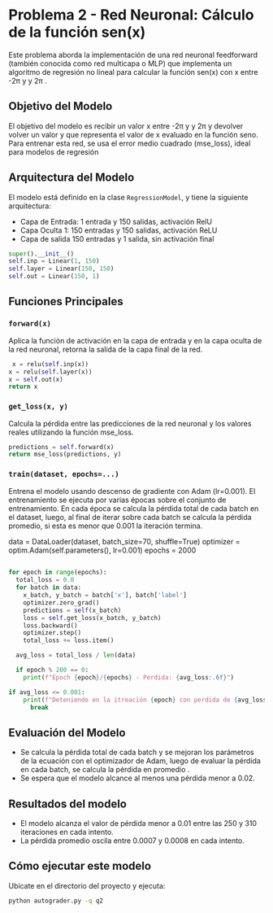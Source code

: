 # Problema 2 - Red Neuronal: Cálculo de la función sen(x)

Este problema aborda la implementación de una red neuronal feedforward (también conocida como red multicapa o MLP) que implementa un algoritmo de regresión no lineal para calcular la función sen(x) con x entre -2π y y 2π .

## Objetivo del Modelo

El objetivo del modelo es recibir un valor x entre -2π y y 2π  y devolver volver un valor y que representa el valor de x evaluado en la función seno. Para entrenar esta red, se usa el error medio cuadrado (mse_loss), ideal para modelos de regresión

## Arquitectura del Modelo

El modelo está definido en la clase `RegressionModel`, y tiene la siguiente arquitectura:

- Capa de Entrada: 1 entrada y 150 salidas, activación RelU
- Capa Oculta 1: 150 entradas y 150 salidas, activación ReLU
- Capa de salida 150 entradas y 1 salida, sin activación final

```python
super().__init__()
self.inp = Linear(1, 150)
self.layer = Linear(150, 150)
self.out = Linear(150, 1)
```

## Funciones Principales

### `forward(x)`

Aplica la función de activación en la capa de entrada y en la capa oculta de la red neuronal, retorna la salida de la capa final de la red.

```python
 x = relu(self.inp(x))  
x = relu(self.layer(x))
x = self.out(x) 
return x
```

### `get_loss(x, y)`

Calcula la pérdida entre las predicciones de la red neuronal y los valores reales utilizando la función mse_loss.

```python
predictions = self.forward(x)
return mse_loss(predictions, y)
```

### `train(dataset, epochs=...)`

Entrena el modelo usando descenso de gradiente con Adam (lr=0.001). El entrenamiento se ejecuta por varias épocas sobre el conjunto de entrenamiento. En cada época se calcula la pérdida total de cada batch en el dataset, luego, al final de iterar sobre cada batch se calcula la pérdida promedio, si esta es menor que 0.001 la iteración termina.

data = DataLoader(dataset, batch_size=70, shuffle=True)
        optimizer = optim.Adam(self.parameters(), lr=0.001)
        epochs = 2000

```python
        
for epoch in range(epochs):
  total_loss = 0.0
  for batch in data:
    x_batch, y_batch = batch['x'], batch['label']
    optimizer.zero_grad()
    predictions = self(x_batch)
    loss = self.get_loss(x_batch, y_batch)  
    loss.backward()  
    optimizer.step()  
    total_loss += loss.item()

  avg_loss = total_loss / len(data)  

  if epoch % 200 == 0:
    print(f"Epoch {epoch}/{epochs} - Perdida: {avg_loss:.6f}")

if avg_loss <= 0.001:
    print(f"Deteniendo en la itreación {epoch} con perdida de {avg_loss:.6f}")
      break
```

## Evaluación del Modelo

- Se calcula la pérdida total de cada batch y se mejoran los parámetros de la ecuación con el optimizador de Adam, luego de evaluar la pérdida en cada batch, se calcula la pérdida en promedio .
- Se espera que el modelo alcance al menos una pérdida menor a 0.02.

## Resultados del modelo

- El modelo alcanza el valor de pérdida menor a 0.01 entre las 250 y 310 iteraciones en cada intento.
- La pérdida promedio oscila entre 0.0007 y 0.0008 en cada intento.

## Cómo ejecutar este modelo

Ubícate en el directorio del proyecto y ejecuta:

```bash
python autograder.py -q q2
```
